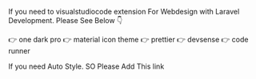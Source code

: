 If you need to visualstudiocode extension For Webdesign with Laravel Development.
Please See Below 👇

👉 one dark pro
👉 material icon theme
👉 prettier
👉 devsense
👉 code runner

If you need Auto Style. SO Please Add This link <link rel="stylesheet" href="https://matcha.mizu.sh/styles/@syntax-highlighting/mod.css">
